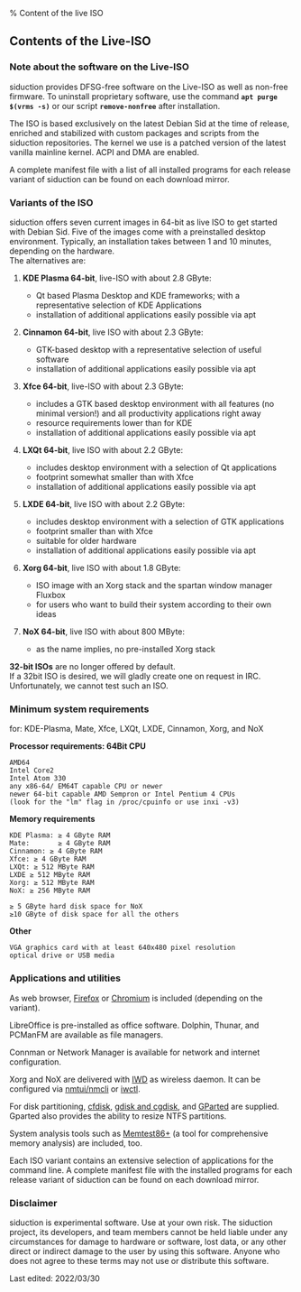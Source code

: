 % Content of the live ISO

## Contents of the Live-ISO

### Note about the software on the Live-ISO

siduction provides DFSG-free software on the Live-ISO as well as non-free firmware. To uninstall proprietary software, use the command **`apt purge $(vrms -s)`** or our script **`remove-nonfree`** after installation.

The ISO is based exclusively on the latest Debian Sid at the time of release, enriched and stabilized with custom packages and scripts from the siduction repositories. The kernel we use is a patched version of the latest vanilla mainline kernel. ACPI and DMA are enabled.

A complete manifest file with a list of all installed programs for each release variant of siduction can be found on each download mirror.

### Variants of the ISO

siduction offers seven current images in 64-bit as live ISO to get started with Debian Sid. Five of the images come with a preinstalled desktop environment. Typically, an installation takes between 1 and 10 minutes, depending on the hardware.  
The alternatives are:

1. **KDE Plasma 64-bit**, live-ISO with about 2.8 GByte:
    - Qt based Plasma Desktop and KDE frameworks; with a representative selection of KDE Applications  
    - installation of additional applications easily possible via apt  

2. **Cinnamon 64-bit**, live ISO with about 2.3 GByte:
     - GTK-based desktop with a representative selection of useful software  
     - installation of additional applications easily possible via apt  

3. **Xfce 64-bit**, live-ISO with about 2.3 GByte:
    - includes a GTK based desktop environment with all features (no minimal version!) and all productivity applications right away  
    - resource requirements lower than for KDE  
    - installation of additional applications easily possible via apt  

4. **LXQt 64-bit**, live ISO with about 2.2 GByte:
     - includes desktop environment with a selection of Qt applications  
     - footprint somewhat smaller than with Xfce  
     - installation of additional applications easily possible via apt  

5. **LXDE 64-bit**, live ISO with about 2.2 GByte:
     - includes desktop environment with a selection of GTK applications  
     - footprint smaller than with Xfce  
     - suitable for older hardware  
     - installation of additional applications easily possible via apt  

6. **Xorg 64-bit**, live ISO with about 1.8 GByte:
      - ISO image with an Xorg stack and the spartan window manager Fluxbox  
      - for users who want to build their system according to their own ideas  

7. **NoX 64-bit**, live ISO with about 800 MByte: 
      - as the name implies, no pre-installed Xorg stack  

**32-bit ISOs** are no longer offered by default.  
If a 32bit ISO is desired, we will gladly create one on request in IRC. Unfortunately, we cannot test such an ISO.

### Minimum system requirements

for: KDE-Plasma, Mate, Xfce, LXQt, LXDE, Cinnamon, Xorg, and NoX

**Processor requirements: 64Bit CPU**

    AMD64  
    Intel Core2  
    Intel Atom 330  
    any x86-64/ EM64T capable CPU or newer  
    newer 64-bit capable AMD Sempron or Intel Pentium 4 CPUs  
    (look for the "lm" flag in /proc/cpuinfo or use inxi -v3)

**Memory requirements**

    KDE Plasma: ≥ 4 GByte RAM
    Mate:       ≥ 4 GByte RAM
    Cinnamon: ≥ 4 GByte RAM
    Xfce: ≥ 4 GByte RAM
    LXQt: ≥ 512 MByte RAM
    LXDE ≥ 512 MByte RAM
    Xorg: ≥ 512 MByte RAM
    NoX: ≥ 256 MByte RAM

    ≥ 5 GByte hard disk space for NoX
    ≥10 GByte of disk space for all the others

**Other**

    VGA graphics card with at least 640x480 pixel resolution  
    optical drive or USB media

### Applications and utilities

As web browser, [Firefox](https://mozilla.org) or [Chromium](https://chromium.woolyss.com/download/de/#linux) is included (depending on the variant).

LibreOffice is pre-installed as office software. Dolphin, Thunar, and PCManFM are available as file managers.

Connman or Network Manager is available for network and internet configuration.

Xorg and NoX are delivered with [IWD](0502-inet-iwd_en.md#iwd-instead-of-wpa_supplicant) as wireless daemon. It can be configured via [nmtui/nmcli](0501-inet-nm-cli_en.md#network-manager-command-line-tool) or [iwctl](0502-inet-iwd_en.md#iwd-instead-of-wpa_supplicant). 

For disk partitioning, [cfdisk](./0314-part-cfdisk_en.md#partitioning-with-fdisk), [gdisk and cgdisk](./0313-part-gdisk_en.md#partitioning-with-gdisk), and [GParted](./0312-part-gparted_en.md#partitioning-with-gparted) are supplied. Gparted also provides the ability to resize NTFS partitions.

System analysis tools such as [Memtest86+](http://www.memtest.org/) (a tool for comprehensive memory analysis) are included, too.

Each ISO variant contains an extensive selection of applications for the command line. A complete manifest file with the installed programs for each release variant of siduction can be found on each download mirror.

### Disclaimer

siduction is experimental software. Use at your own risk. The siduction project, its developers, and team members cannot be held liable under any circumstances for damage to hardware or software, lost data, or any other direct or indirect damage to the user by using this software. Anyone who does not agree to these terms may not use or distribute this software.

<div id="rev">Last edited: 2022/03/30</div>

